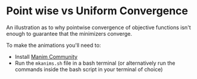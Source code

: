 # Point wise vs Uniform Convergence

An illustration as to why pointwise convergence of objective functions isn't enough to guarantee that the minimizers converge.

To make the animations you'll need to:
- Install [Manim Community](https://www.manim.community/)
- Run the `mkanims.sh` file in a bash terminal (or alternatively run the commands inside the bash script in your terminal of choice)
